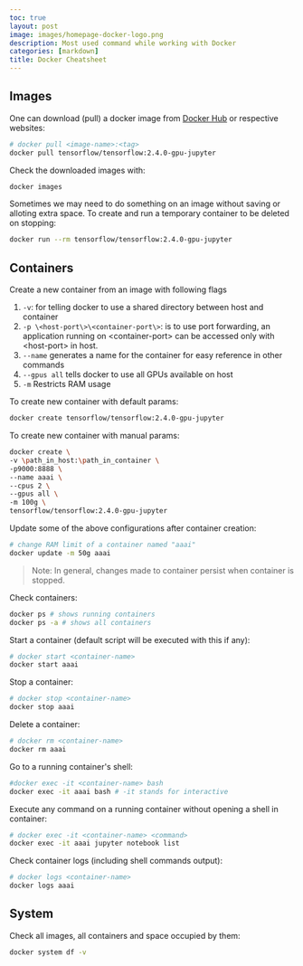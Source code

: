 ```yaml
---
toc: true
layout: post
image: images/homepage-docker-logo.png
description: Most used command while working with Docker 
categories: [markdown]
title: Docker Cheatsheet
---
```


## Images

One can download (pull) a docker image from [Docker Hub](https://hub.docker.com/) or respective websites:
```bash
# docker pull <image-name>:<tag>
docker pull tensorflow/tensorflow:2.4.0-gpu-jupyter
```

Check the downloaded images with:
```bash
docker images
```

Sometimes we may need to do something on an image without saving or alloting extra space. To create and run a temporary container to be deleted on stopping:
```bash
docker run --rm tensorflow/tensorflow:2.4.0-gpu-jupyter 
```

## Containers

Create a new container from an image with following flags
  1. ```-v```: for telling docker to use a shared directory between host and container
  2. ```-p \<host-port\>\<container-port\>```: is to use port forwarding, an application running on \<container-port\> can be accessed only with \<host-port\> in host.
  3. ```--name``` generates a name for the container for easy reference in other commands
  4. ```--gpus all``` tells docker to use all GPUs available on host
  5. ```-m``` Restricts RAM usage
  
To create new container with default params:
```bash
docker create tensorflow/tensorflow:2.4.0-gpu-jupyter 
```

To create new container with manual params:
```bash
docker create \
-v \path_in_host:\path_in_container \
-p9000:8888 \
--name aaai \
--cpus 2 \
--gpus all \
-m 100g \
tensorflow/tensorflow:2.4.0-gpu-jupyter
```

Update some of the above configurations after container creation:
```bash
# change RAM limit of a container named "aaai"
docker update -m 50g aaai
```

> Note: In general, changes made to container persist when container is stopped.

Check containers:
```bash
docker ps # shows running containers
docker ps -a # shows all containers
```

Start a container (default script will be executed with this if any):
```bash
# docker start <container-name>
docker start aaai
```

Stop a container:
```bash
# docker stop <container-name> 
docker stop aaai
```

Delete a container:
```bash
# docker rm <container-name>
docker rm aaai
```

Go to a running container's shell:
```bash
#docker exec -it <container-name> bash
docker exec -it aaai bash # -it stands for interactive
```

Execute any command on a running container without opening a shell in container:
```bash
# docker exec -it <container-name> <command>
docker exec -it aaai jupyter notebook list
```

Check container logs (including shell commands output):
```bash
# docker logs <container-name>
docker logs aaai
```

## System

Check all images, all containers and space occupied by them:
```bash
docker system df -v
```